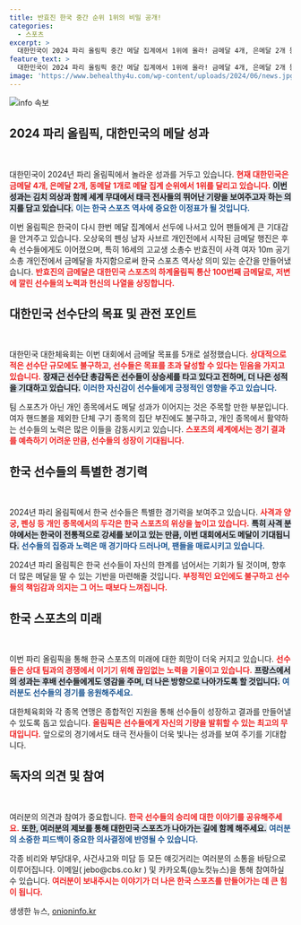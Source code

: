 ```yaml
---
title: 반효진 한국 중간 순위 1위의 비밀 공개!
categories:
  - 스포츠
excerpt: >
  대한민국이 2024 파리 올림픽 중간 메달 집계에서 1위에 올라! 금메달 4개, 은메달 2개 등 괄목할 성과를 내며 스포츠의 역사를 새로 쓰고 있습니다. 이 놀라운 여정의 배경과 선수들의 열정을 만나보세요!
feature_text: >
  대한민국이 2024 파리 올림픽 중간 메달 집계에서 1위에 올라! 금메달 4개, 은메달 2개 등 괄목할 성과를 내며 스포츠의 역사를 새로 쓰고 있습니다. 이 놀라운 여정의 배경과 선수들의 열정을 만나보세요!
image: 'https://www.behealthy4u.com/wp-content/uploads/2024/06/news.jpg'
---
```


<p><img src="https://www.behealthy4u.com/wp-content/uploads/2024/06/news.jpg" alt="info 속보" /></p>

<h2 data-ke-size="size26">2024 파리 올림픽, 대한민국의 메달 성과</h2>

<p data-ke-size="size16">&nbsp;</p>

<p>대한민국이 2024년 파리 올림픽에서 놀라운 성과를 거두고 있습니다. <b><span style="color: #ee2323;">현재 대한민국은 금메달 4개, 은메달 2개, 동메달 1개로 메달 집계 순위에서 1위를 달리고 있습니다.</span></b> <b><span style="background-color: #21538527;">이번 성과는 김치 의상과 함께 세계 무대에서 태극 전사들의 뛰어난 기량을 보여주고자 하는 의지를 담고 있습니다.</span></b> <b><span style="color: #1a5490;">이는 한국 스포츠 역사에 중요한 이정표가 될 것입니다.</span></b> </p>

<p>이번 올림픽은 한국이 다시 한번 메달 집계에서 선두에 나서고 있어 팬들에게 큰 기대감을 안겨주고 있습니다. 오상욱의 펜싱 남자 사브르 개인전에서 시작된 금메달 행진은 후속 선수들에게도 이어졌으며, 특히 16세의 고교생 소총수 반효진이 사격 여자 10m 공기소총 개인전에서 금메달을 차지함으로써 한국 스포츠 역사상 의미 있는 순간을 만들어냈습니다. <b><span style="color: #ee2323;">반효진의 금메달은 대한민국 스포츠의 하계올림픽 통산 100번째 금메달로, 저변에 깔린 선수들의 노력과 헌신의 나열을 상징합니다.</span></b></p>

<h2 data-ke-size="size26">대한민국 선수단의 목표 및 관전 포인트</h2>

<p data-ke-size="size16">&nbsp;</p>

<p>대한민국 대한체육회는 이번 대회에서 금메달 목표를 5개로 설정했습니다. <b><span style="color: #ee2323;">상대적으로 적은 선수단 규모에도 불구하고, 선수들은 목표를 초과 달성할 수 있다는 믿음을 가지고 있습니다.</span></b> <b><span style="background-color: #21538527;">장재근 선수단 총감독은 선수들이 상승세를 타고 있다고 전하며, 더 나은 성적을 기대하고 있습니다.</span></b> <b><span style="color: #1a5490;">이러한 자신감이 선수들에게 긍정적인 영향을 주고 있습니다.</span></b></p>

<p>팀 스포츠가 아닌 개인 종목에서도 메달 성과가 이어지는 것은 주목할 만한 부분입니다. 여자 핸드볼을 제외한 단체 구기 종목의 집단 부진에도 불구하고, 개인 종목에서 활약하는 선수들의 노력은 많은 이들을 감동시키고 있습니다. <b><span style="color: #ee2323;">스포츠의 세계에서는 경기 결과를 예측하기 어려운 만큼, 선수들의 성장이 기대됩니다.</span></b></p>

<h2 data-ke-size="size26">한국 선수들의 특별한 경기력</h2>

<p data-ke-size="size16">&nbsp;</p>

<p>2024년 파리 올림픽에서 한국 선수들은 특별한 경기력을 보여주고 있습니다. <b><span style="color: #ee2323;">사격과 양궁, 펜싱 등 개인 종목에서의 두각은 한국 스포츠의 위상을 높이고 있습니다.</span></b> <b><span style="background-color: #21538527;">특히 사격 분야에서는 한국이 전통적으로 강세를 보이고 있는 만큼, 이번 대회에서도 메달이 기대됩니다.</span></b> <b><span style="color: #1a5490;">선수들의 집중과 노력은 매 경기마다 드러나며, 팬들을 매료시키고 있습니다.</span></b></p>

<p>2024년 파리 올림픽은 한국 선수들이 자신의 한계를 넘어서는 기회가 될 것이며, 향후 더 많은 메달을 딸 수 있는 기반을 마련해줄 것입니다. <b><span style="color: #ee2323;">부정적인 요인에도 불구하고 선수들의 책임감과 의지는 그 어느 때보다 느껴집니다.</span></b></p>

<h2 data-ke-size="size26">한국 스포츠의 미래</h2>

<p data-ke-size="size16">&nbsp;</p>

<p>이번 파리 올림픽을 통해 한국 스포츠의 미래에 대한 희망이 더욱 커지고 있습니다. <b><span style="color: #ee2323;">선수들은 상대 팀과의 경쟁에서 이기기 위해 끊임없는 노력을 기울이고 있습니다.</span></b> <b><span style="background-color: #21538527;">프랑스에서의 성과는 후배 선수들에게도 영감을 주며, 더 나은 방향으로 나아가도록 할 것입니다.</span></b> <b><span style="color: #1a5490;">여러분도 선수들의 경기를 응원해주세요.</span></b></p>

<p>대한체육회와 각 종목 연맹은 종합적인 지원을 통해 선수들이 성장하고 결과를 만들어낼 수 있도록 돕고 있습니다. <b><span style="color: #ee2323;">올림픽은 선수들에게 자신의 기량을 발휘할 수 있는 최고의 무대입니다.</span></b> 앞으로의 경기에서도 태극 전사들이 더욱 빛나는 성과를 보여 주기를 기대합니다.</p>

<h2 data-ke-size="size26">독자의 의견 및 참여</h2>

<p data-ke-size="size16">&nbsp;</p>

<p>여러분의 의견과 참여가 중요합니다. <b><span style="color: #ee2323;">한국 선수들의 승리에 대한 이야기를 공유해주세요.</span></b> <b><span style="background-color: #21538527;">또한, 여러분의 제보를 통해 대한민국 스포츠가 나아가는 길에 함께 해주세요.</span></b> <b><span style="color: #1a5490;">여러분의 소중한 피드백이 중요한 의사결정에 반영될 수 있습니다.</span></b></p>

<p>각종 비리와 부당대우, 사건사고와 미담 등 모든 얘깃거리는 여러분의 소통을 바탕으로 이루어집니다. 이메일( jebo@cbs.co.kr ) 및 카카오톡(@노컷뉴스)을 통해 참여하실 수 있습니다. <b><span style="color: #ee2323;">여러분이 보내주시는 이야기가 더 나은 한국 스포츠를 만들어가는 데 큰 힘이 됩니다.</span></b></p>
생생한 뉴스, <a href="https://onioninfo.kr" rel="dofollow">onioninfo.kr</a>


